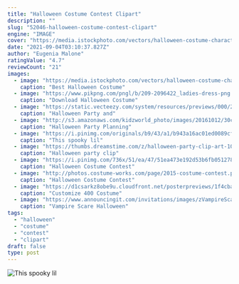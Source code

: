 ```yaml
---
title: "Halloween Costume Contest Clipart"
description: ""
slug: "52046-halloween-costume-contest-clipart"
engine: "IMAGE"
cover: "https://media.istockphoto.com/vectors/halloween-costume-characters-vector-id609030738?k=6&m=609030738&s=612x612&w=0&h=1aO-wFEsObTZlFJfgtTiGROmPtxGN92P1r9wM0TV8Ec="
date: "2021-09-04T03:10:37.827Z"
author: "Eugenia Malone"
ratingValue: "4.7"
reviewCount: "21"
images:
  - image: "https://media.istockphoto.com/vectors/halloween-costume-characters-vector-id609030738?k=6&m=609030738&s=612x612&w=0&h=1aO-wFEsObTZlFJfgtTiGROmPtxGN92P1r9wM0TV8Ec="
    caption: "Best Halloween Costume"
  - image: "https://www.pikpng.com/pngl/b/209-2096422_ladies-dress-png.png"
    caption: "Download Halloween Costume"
  - image: "https://static.vecteezy.com/system/resources/previews/000/239/659/original/halloween-party-and-costume-contest-postcard-invitation-template-vector.jpg"
    caption: "Halloween Party and"
  - image: "http://s3.amazonaws.com/kidzworld_photo/images/20161012/30c36b3c-2654-491f-ad5a-41fad965da2e/halloween-party.jpg"
    caption: "Halloween Party Planning"
  - image: "https://i.pinimg.com/originals/b9/43/a1/b943a16ac01ed0089cf08101d8bd6c82.jpg"
    caption: "This spooky lil"
  - image: "https://thumbs.dreamstime.com/z/halloween-party-clip-art-10875089.jpg"
    caption: "Halloween party clip"
  - image: "https://i.pinimg.com/736x/51/ea/47/51ea473e192d53b6fb051278e268407e--halloween-carnival-games-halloween-costume-contest.jpg"
    caption: "Halloween Costume Contest"
  - image: "http://photos.costume-works.com/page/2015-costume-contest.png"
    caption: "Halloween Costume Contest"
  - image: "https://d1csarkz8obe9u.cloudfront.net/posterpreviews/1f4cbad532d29f05193b0973289b0cd8_screen.jpg?ts=1563371977"
    caption: "Customize 400 Costume"
  - image: "https://www.announcingit.com/invitations/images/zVampireScare.jpg"
    caption: "Vampire Scare Halloween"
tags:
  - "halloween"
  - "costume"
  - "contest"
  - "clipart"
draft: false
type: post
---
```



![This spooky lil](https://i.pinimg.com/originals/b9/43/a1/b943a16ac01ed0089cf08101d8bd6c82.jpg "This spooky lil")


<!--inArticleAds-->

<!--galleryOne-->


<!--inArticleAds-->

<!--galleryTwo-->


<!--galleryThree-->

